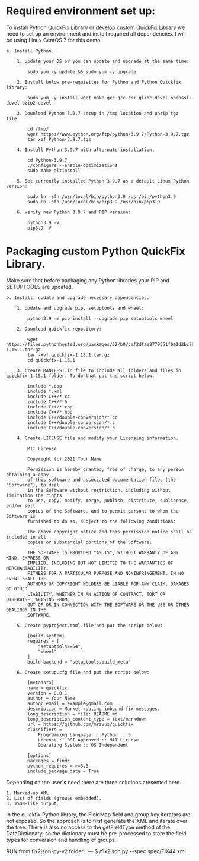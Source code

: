 # Required environment set up:
To install Python QuickFix Library or develop custom QuickFix Library we need to set up an environment and install required all dependencies. I will be using Linux CentOS 7 for this demo.

    a. Install Python.
    
        1. Update your OS or you can update and upgrade at the same time:

            sudo yum -y update && sudo yum -y upgrade
        
        2. Install below pre-requisites for Python and Python Quickfix library:

            sudo yum -y install wget make gcc gcc-c++ glibc-devel openssl-devel bzip2-devel

        3. Download Python 3.9.7 setup in /tmp location and unzip tgz file:

            cd /tmp/
            wget https://www.python.org/ftp/python/3.9.7/Python-3.9.7.tgz            
            tar xzf Python-3.9.7.tgz

        4. Install Python 3.9.7 with alternate installation.

            cd Python-3.9.7
            ./configure --enable-optimizations            
            sudo make altinstall

        5. Set currently installed Python 3.9.7 as a default Linux Python version:

            sudo ln -sfn /usr/local/bin/python3.9 /usr/bin/python3.9
            sudo ln -sfn /usr/local/bin/pip3.9 /usr/bin/pip3.9

        6. Verify new Python 3.9.7 and PIP version:

            python3.9 -V
            pip3.9 -V

# Packaging custom Python QuickFix Library.
Make sure that before packaging any Python libraries your PIP and SETUPTOOLS are updated.
    
    b. Install, update and upgrade necessary dependencies.

        1. Update and upgrade pip, setuptools and wheel:

            python3.9 -m pip install --upgrade pip setuptools wheel

        2. Download quickfix repository:

            wget https://files.pythonhosted.org/packages/62/b0/caf2dfae8779551f6e1d2bc78668d8f5a2303d21311fdd54345722b68cbc/quickfix-1.15.1.tar.gz
            tar -xvf quickfix-1.15.1.tar.gz
            cd quickfix-1.15.1

        3. Create MANIFEST.in file to include all folders and files in quickfix-1.15.1 folder. To do that put the script below.

            include *.cpp
            include *.xml
            include C++/*.cc
            include C++/*.h
            include C++/*.cpp
            include C++/*.hpp
            include C++/double-conversion/*.cc
            include C++/double-conversion/*.c
            include C++/double-conversion/*.h

        4. Create LICENSE file and modify your Licensing information.

            MIT License

            Copyright (c) 2021 Your Name

            Permission is hereby granted, free of charge, to any person obtaining a copy
            of this software and associated documentation files (the "Software"), to deal
            in the Software without restriction, including without limitation the rights
            to use, copy, modify, merge, publish, distribute, sublicense, and/or sell
            copies of the Software, and to permit persons to whom the Software is
            furnished to do so, subject to the following conditions:

            The above copyright notice and this permission notice shall be included in all
            copies or substantial portions of the Software.

            THE SOFTWARE IS PROVIDED "AS IS", WITHOUT WARRANTY OF ANY KIND, EXPRESS OR
            IMPLIED, INCLUDING BUT NOT LIMITED TO THE WARRANTIES OF MERCHANTABILITY,
            FITNESS FOR A PARTICULAR PURPOSE AND NONINFRINGEMENT. IN NO EVENT SHALL THE
            AUTHORS OR COPYRIGHT HOLDERS BE LIABLE FOR ANY CLAIM, DAMAGES OR OTHER
            LIABILITY, WHETHER IN AN ACTION OF CONTRACT, TORT OR OTHERWISE, ARISING FROM,
            OUT OF OR IN CONNECTION WITH THE SOFTWARE OR THE USE OR OTHER DEALINGS IN THE
            SOFTWARE.

        5. Create pyproject.toml file and put the script below:

            [build-system]
            requires = [
                "setuptools>=54",
                "wheel"
            ]
            build-backend = "setuptools.build_meta"

        6. Create setup.cfg file and put the script below:

            [metadata]
            name = quickfix
            version = 0.0.1
            author = Your Name
            author_email = example@gmail.com
            description = Market routing inbound fix messages.
            long_description = file: README.md
            long_description_content_type = text/markdown
            url = https://github.com/mrzvuz/quickfix
            classifiers =
                Programming Language :: Python :: 3
                License :: OSI Approved :: MIT License
                Operating System :: OS Independent

            [options]
            packages = find:
            python_requires = >=3.6
            include_package_data = True












Depending on the user's need there are three solutions presented here.

    1. Marked-up XML
    2. List of fields (groups embedded).
    3. JSON-like output.

In the quickfix Python library, the FieldMap field and group key iterators are not exposed. So the approach is to first generate the XML and iterate over the tree. There is also no access to the getFieldType method of the DataDictionary, so the dictionary must be pre-processed to store the field types for conversion and handling of groups.

RUN from fix2json-py-v2 folder:
╰─ $./fix2json.py --spec spec/FIX44.xml
